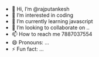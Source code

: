 - 👋 Hi, I’m @rajputankesh
- 👀 I’m interested in coding  
- 🌱 I’m currently learning javascript
- 💞️ I’m looking to collaborate on ..
- 📫 How to reach me 7887037554
- 😄 Pronouns: ...
- ⚡ Fun fact: ...

<!---
rajputankesh/rajputankesh is a ✨ special ✨ repository because its `README.md` (this file) appears on your GitHub profile.
You can click the Preview link to take a look at your changes.
--->
